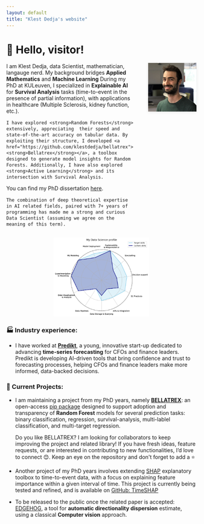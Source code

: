 ```yaml
---
layout: default
title: "Klest Dedja's website"
---
```


# 👋 Hello, visitor!

<div style="display: flex; align-items: flex-start; gap: 2.5rem;">
  <div style="flex: 1;">
    I am Klest Dedja, data Scientist, mathematician, langauge nerd. My background bridges <strong>Applied Mathematics</strong> and <strong>Machine Learning</strong> During my PhD at KULeuven, I specialized in <strong>Explainable AI</strong> for <strong>Survival Analysis</strong> tasks (time-to-event in the presence of partial information), with applications in healthcare (Multiple Sclerosis, kidney function, etc.).

    I have explored <strong>Random Forests</strong> extensively, appreciating  their speed and state-of-the-art accuracy on tabular data. By exploiting their structure, I developed <a href="https://github.com/klestdedja/bellatrex"><strong>Bellatrex</strong></a>, a toolbox designed to generate model insights for Random Forests. Additionally, I have also explored <strong>Active Learning</strong> and its intersection with Survival Analysis.

  You can find my PhD dissertation <a href="https://lirias.kuleuven.be/retrieve/dff3deaa-efd3-45e2-833c-e6db47d88434">here</a>.

    The combination of deep theoretical expertise in AI related fields, paired with 7+ years of programming has made me a strong and curious Data Scientist (assuming we agree on the meaning of this term).
  </div>
  <div style="display: flex; flex-direction: column; align-items: center;">
  <img src="/images/profile-2024.jpg" alt="Klest Dedja" style="width:220px; box-shadow: 0 2px 8px rgba(0,0,0,0.08);" />
    <!-- <span style="font-size: 0.95em; color: #888; margin-top: 0.5em; text-align: center;">I hate this picture by the way, I have to get a better one soon</span> -->
  </div>
</div>

<!--
I am Klest Dedja, data Scientist, mathematician, langauge nerd. My background bridges **Applied Mathematics** and **Machine Learning**. During my PhD at KULeuven, I specialized in **Explainable AI** for **Survival Analysis** tasks (time-to-event in the presence of partial information), with applications in healthcare (Multiple Sclerosis, kidney function, etc.).

I have explored **Random Forests** extensively, leveraging their speed and state-of-the-art accuracy on tabular data. By exploiting their structure, I developed [**Bellatrex**](https://github.com/klestdedja/bellatrex), a toolbox designed to generate model insights for Random Forests. Additionally, I have also explored **Active Learning** and its intersection with Survival Analysis.

You can find my PhD dissertation [here](https://lirias.kuleuven.be/retrieve/dff3deaa-efd3-45e2-833c-e6db47d88434).

The combination of deep theoretical expertise in AI related fields, paired with 7+ years of programming has made me a strong and curious Data Scientist (assuming we agree on the meaning of this term).
-->

<p align="center">
  <img src="/images/skills-chart-profile.png" alt="Skills Map"  style="width:50%; height:auto;" />
</p>

### 🏭 Industry experience:

- I have worked at **[Predikt](https://predikt.ai/)**, a young, innovative start-up dedicated to advancing **time-series forecasting** for CFOs and finance leaders. Predikt is developing AI-driven tools that bring confidence and trust to forecasting processes, helping CFOs and finance leaders make more informed, data-backed decisions.

### 🔭 Current Projects:

- I am maintaining a project from my PhD years, namely **[BELLATREX](https://github.com/klestdedja/bellatrex)**: an open-access [pip package](https://pypi.org/project/bellatrex/) designed to support adoption and transparency of **Random Forest** models for several prediction tasks: binary classification, regression, survival-analysis, multi-lablel classification, and multi-target regression.

  Do you like BELLATREX? I am looking for collaborators to keep improving the project and related library! If you have fresh ideas, feature requests, or are interested in contributing to new functionalities, I’d love to connect 😊.
   Keep an eye on the repository and don't forget to add a ⭐️

- Another project of my PhD years involves extending [SHAP](https://shap.readthedocs.io/en/latest/) explanatory toolbox to time-to-event data, with a focus on explaining feature importance within a given interval of time. This project is currently being tested and refined, and is available on [GitHub: TimeSHAP](https://github.com/klestdedja/timeSHAP)

- To be released to the public once the related paper is accepted: [EDGEHOG](https://github.com/klestdedja/directionality), a tool for **automatic directionality dispersion** estimate, using a classical **Computer vision** approach.


<!--
## 🔬 Research
- [Google Scholar](https://scholar.google.com/citations?user=SWJ2Y2cAAAAJ)
- [PhD Dissertation](https://lirias.kuleuven.be/retrieve/dff3deaa-efd3-45e2-833c-e6db47d88434)

## ⚙️ Projects
- [**Bellatrex**](https://github.com/klestdedja/bellatrex) → [pip package](https://pypi.org/project/bellatrex/)
- [SHAP extension](https://github.com/klestdedja/timeSHAP) for survival data
- [**EDGEHOG**](https://github.com/klestdedja/directionality)

## 📫 Contact
- [LinkedIn](https://www.linkedin.com/in/klest-dedja/)
-->
